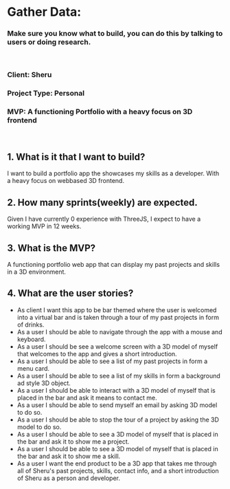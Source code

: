 
# **Gather Data:**  
### Make sure you know what to build, you can do this by talking to users or doing research. 
<br>

### **Client**: Sheru
### **Project Type**: Personal
### **MVP**: A functioning Portfolio with a heavy focus on 3D frontend
<br>

## **1. What is it that I want to build?**
 I want to build a portfolio app the showcases my skills as a developer. With a heavy focus on webbased 3D frontend.
## **2. How many sprints(weekly) are expected.**
  Given I have currently 0 experience with ThreeJS, I expect to have a working MVP in 12 weeks.
## **3. What is the MVP?**
  A functioning portfolio web app that can display my past projects and skills in a 3D environment.
## **4. What are the user stories?**
- As client I want this app to be bar themed where the user is welcomed into a virtual bar and is taken through a tour of my past projects in form of drinks.
- As a user I should be able to navigate through the app with a mouse and keyboard.
- As a user I should be see a welcome screen with a 3D model of myself that welcomes to the app and gives a short introduction.
- As a user I should be able to see a list of my past projects in form a menu card.
- As a user I should be able to see a list of my skills in form a background ad style 3D object.
- As a user I should be able to interact with a 3D model of myself that is placed in the bar and ask it means to contact me.
- As a user I should be able to send myself an email by asking 3D model to do so.
- As a user I should be able to stop the tour of a project by asking the 3D model to do so.
- As a user I should be able to see a 3D model of myself that is placed in the bar and ask it to show me a project.
- As a user I should be able to see a 3D model of myself that is placed in the bar and ask it to show me a skill.
- As a user I want the end product to be a 3D app that takes me through all of Sheru's past projects, skills, contact info, and a short introduction of Sheru as a person and developer.

<br>

    


